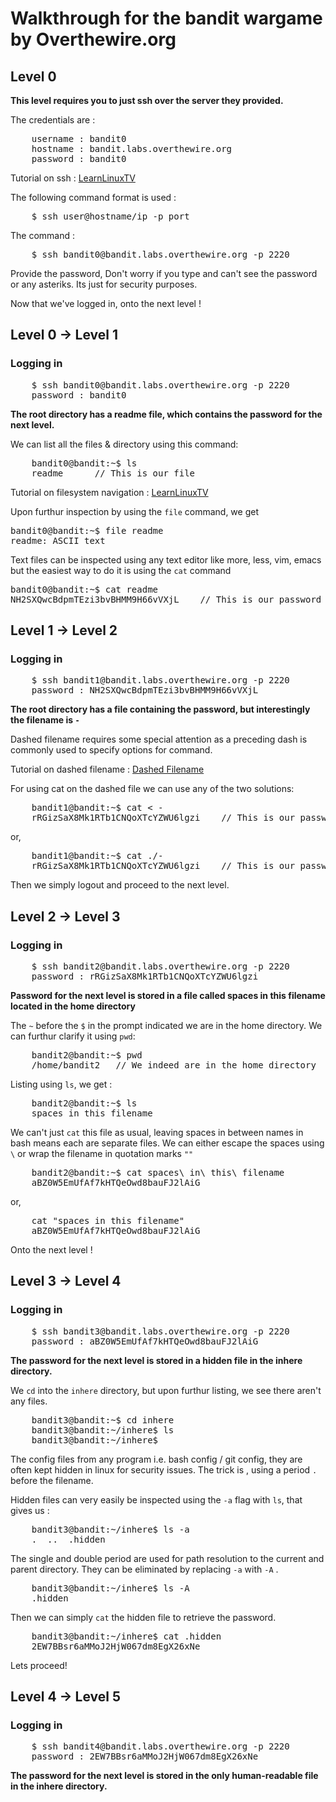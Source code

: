 # Walkthrough for the bandit wargame by Overthewire.org

## Level 0

**This level requires you to just ssh over the server they provided.**

The credentials are :

<pre>
    username : bandit0
    hostname : bandit.labs.overthewire.org
    password : bandit0
</pre>

Tutorial on ssh : [LearnLinuxTV](https://www.youtube.com/watch?v=YS5Zh7KExvE)

The following command format is used :

<pre>
    $ ssh user@hostname/ip -p port
</pre>

The command :

<pre>
    $ ssh bandit0@bandit.labs.overthewire.org -p 2220
</pre>

Provide the password, Don't worry if you type and can't see the password or any asteriks. Its just for security purposes.

Now that we've logged in, onto the next level !

## Level 0 -> Level 1

### Logging in

<pre>
    $ ssh bandit0@bandit.labs.overthewire.org -p 2220
    password : bandit0
</pre>

**The root directory has a readme file, which contains the password for the next level.**

We can list all the files & directory using this command:

<pre>
    bandit0@bandit:~$ ls
    readme      // This is our file
</pre>

Tutorial on filesystem navigation : [LearnLinuxTV](https://www.youtube.com/watch?v=MnY0K-3_Fjk&list=PLT98CRl2KxKHaKA9-4_I38sLzK134p4GJ&index=4)

Upon furthur inspection by using the `file` command, we get

<pre>
bandit0@bandit:~$ file readme
readme: ASCII text
</pre>

Text files can be inspected using any text editor like more, less, vim, emacs but the easiest way to do it is using the `cat` command

<pre>
bandit0@bandit:~$ cat readme
NH2SXQwcBdpmTEzi3bvBHMM9H66vVXjL    // This is our password
</pre>

## Level 1 -> Level 2

### Logging in

<pre>
    $ ssh bandit1@bandit.labs.overthewire.org -p 2220
    password : NH2SXQwcBdpmTEzi3bvBHMM9H66vVXjL
</pre>

**The root directory has a file containing the password, but interestingly the filename is `-`**

Dashed filename requires some special attention as a preceding dash is commonly used to specify options for command.

Tutorial on dashed filename : [Dashed Filename](https://www.webservertalk.com/dashed-filename)

For using cat on the dashed file we can use any of the two solutions:

<pre>
    bandit1@bandit:~$ cat < -
    rRGizSaX8Mk1RTb1CNQoXTcYZWU6lgzi    // This is our password
</pre>

or,

<pre>
    bandit1@bandit:~$ cat ./-
    rRGizSaX8Mk1RTb1CNQoXTcYZWU6lgzi    // This is our password
</pre>

Then we simply logout and proceed to the next level.

## Level 2 -> Level 3

### Logging in

<pre>
    $ ssh bandit2@bandit.labs.overthewire.org -p 2220
    password : rRGizSaX8Mk1RTb1CNQoXTcYZWU6lgzi
</pre>

**Password for the next level is stored in a file called spaces in this filename located in the home directory**

The `~` before the `$` in the prompt indicated we are in the home directory. We can furthur clarify it using `pwd`:

<pre>
    bandit2@bandit:~$ pwd
    /home/bandit2   // We indeed are in the home directory
</pre>

Listing using `ls`, we get :

<pre>
    bandit2@bandit:~$ ls
    spaces in this filename
</pre>

We can't just `cat` this file as usual, leaving spaces in between names in bash means each are separate files. We can either escape the spaces using `\` or wrap the filename in quotation marks `""`

<pre>
    bandit2@bandit:~$ cat spaces\ in\ this\ filename 
    aBZ0W5EmUfAf7kHTQeOwd8bauFJ2lAiG
</pre>

or,

<pre>
    cat "spaces in this filename" 
    aBZ0W5EmUfAf7kHTQeOwd8bauFJ2lAiG
</pre>

Onto the next level !

## Level 3 -> Level 4

### Logging in

<pre>
    $ ssh bandit3@bandit.labs.overthewire.org -p 2220
    password : aBZ0W5EmUfAf7kHTQeOwd8bauFJ2lAiG
</pre>

**The password for the next level is stored in a hidden file in the inhere directory.**

We `cd` into the `inhere` directory, but upon furthur listing, we see there aren't any files.

<pre>
    bandit3@bandit:~$ cd inhere
    bandit3@bandit:~/inhere$ ls
    bandit3@bandit:~/inhere$ 
</pre>

The config files from any program i.e. bash config / git config, they are often kept hidden in linux for security issues. The trick is , using a period `.` before the filename.

Hidden files can very easily be inspected using the `-a` flag with `ls`, that gives us :

<pre>
    bandit3@bandit:~/inhere$ ls -a
    .  ..  .hidden
</pre>

The single and double period are used for path resolution to the current and parent directory. They can be eliminated by replacing `-a` with `-A` .

<pre>
    bandit3@bandit:~/inhere$ ls -A
    .hidden
</pre>

Then we can simply `cat` the hidden file to retrieve the password.

<pre>
    bandit3@bandit:~/inhere$ cat .hidden
    2EW7BBsr6aMMoJ2HjW067dm8EgX26xNe
</pre>

Lets proceed!

## Level 4 -> Level 5

### Logging in

<pre>
    $ ssh bandit4@bandit.labs.overthewire.org -p 2220
    password : 2EW7BBsr6aMMoJ2HjW067dm8EgX26xNe
</pre>

**The password for the next level is stored in the only human-readable file in the inhere directory.**
